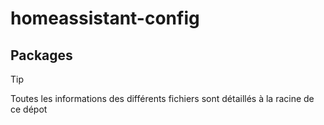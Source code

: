 # homeassistant-config
## Packages
> [!TIP]
> Toutes les informations des différents fichiers sont détaillés à la racine de ce dépot

